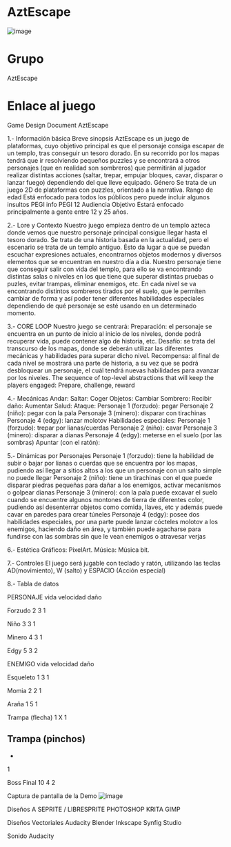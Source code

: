 # AztEscape

![image](https://user-images.githubusercontent.com/72986779/166503204-cc5c6dfe-df02-4b69-92e3-ee2e73e3e9d7.png)

# Grupo
AztEscape

# Enlace al juego


Game Design Document
AztEscape

1.- Información básica
Breve sinopsis
AztEscape es un juego de plataformas, cuyo objetivo principal es que el personaje consiga escapar de un templo, tras conseguir un tesoro dorado. En su recorrido por los mapas tendrá que ir resolviendo pequeños puzzles y se encontrará a otros personajes (que en realidad son sombreros) que permitirán al jugador realizar distintas acciones (saltar, trepar, empujar bloques, cavar, disparar o lanzar fuego) dependiendo del que lleve equipado.
Género
Se trata de un juego 2D de plataformas con puzzles, orientado a la narrativa.
Rango de edad
Está enfocado para todos los públicos pero puede incluir algunos insultos
PEGI info
PEGI 12
Audiencia Objetivo
Estará enfocado principalmente a gente entre 12 y 25 años.

2.- Lore y Contexto
Nuestro juego empieza dentro de un templo azteca donde vemos que nuestro personaje principal consigue llegar hasta el tesoro dorado. Se trata de una historia basada en la actualidad, pero el escenario se trata de un templo antiguo. Ésto da lugar a que se puedan escuchar expresiones actuales, encontrarnos objetos modernos y diversos elementos que se encuentran en nuestro día a día. Nuestro personaje tiene que conseguir salir con vida del templo, para ello se va encontrando distintas salas o niveles en los que tiene que superar distintas pruebas o puzles, evitar trampas, eliminar enemigos, etc. En cada nivel se va encontrando distintos sombreros tirados por el suelo, que le permiten cambiar de forma y así poder tener diferentes habilidades especiales dependiendo de qué personaje se esté usando en un determinado momento.

3.- CORE LOOP
Nuestro juego se centrará:
Preparación: el personaje se encuentra en un punto de inicio al inicio de los niveles, donde podrá recuperar vida, puede contener algo de historia, etc.
Desafío: se trata del transcurso de los mapas, donde se deberán utilizar las diferentes mecánicas y habilidades para superar dicho nivel.
Recompensa: al final de cada nivel se mostrará una parte de historia, a su vez que se podrá desbloquear un personaje, el cuál tendrá nuevas habilidades para avanzar por los niveles.
The sequence of top-level abstractions that will keep the players engaged:
Prepare, challenge, reward

4.- Mecánicas
Andar:
Saltar: 
Coger Objetos:
Cambiar Sombrero:
Recibir daño:
Aumentar Salud:
Ataque:
Personaje 1 (forzudo): pegar
Personaje 2 (niño): pegar con la pala
Personaje 3 (minero): disparar con tirachinas
Personaje 4 (edgy): lanzar molotov
Habilidades especiales:
Personaje 1 (forzudo): trepar por lianas/cuerdas
Personaje 2 (niño): cavar
Personaje 3 (minero): disparar a dianas
Personaje 4 (edgy): meterse en el suelo (por las sombras)
Apuntar (con el ratón): 

5.- Dinámicas por Personajes
Personaje 1 (forzudo): tiene la habilidad de subir o bajar por lianas o cuerdas que se encuentra por los mapas, pudiendo así llegar a sitios altos a los que un personaje con un salto simple no puede llegar
Personaje 2 (niño): tiene un tirachinas con el que puede disparar piedras pequeñas para dañar a los enemigos, activar mecanismos o golpear dianas
Personaje 3 (minero): con la pala puede excavar el suelo cuando se encuentre algunos montones de tierra de diferentes color, pudiendo así desenterrar objetos como comida, llaves, etc y además puede cavar en paredes para crear túneles
Personaje 4 (edgy): posee dos habilidades especiales, por una parte puede lanzar cócteles molotov a los enemigos, haciendo daño en área, y también puede agacharse para fundirse con las sombras sin que le vean enemigos o atravesar verjas

6.- Estética
Gráficos: PixelArt.
Música: Música bit.

7.- Controles
El juego será jugable con teclado y ratón, utilizando las teclas AD(movimiento), W (salto) y ESPACIO (Acción especial)

8.- Tabla de datos

PERSONAJE
vida
velocidad
daño

Forzudo
2
3
1

Niño
3
3
1

Minero
4
3
1

Edgy
5
3
2



ENEMIGO
vida
velocidad
daño

Esqueleto
1
3
1

Momia
2
2
1

Araña
1
5
1

Trampa (flecha)
1
X
1

Trampa (pinchos)
-
-
1

Boss Final
10
4
2

Captura de pantalla de la Demo
![image](https://user-images.githubusercontent.com/60467583/157461538-c494d3d8-b7e2-4226-8a59-27933342cafd.png)



Diseños
A SEPRITE / LIBRESPRITE
PHOTOSHOP
KRITA
GIMP

Diseños Vectoriales
Audacity
Blender
Inkscape
Synfig Studio

Sonido
Audacity

